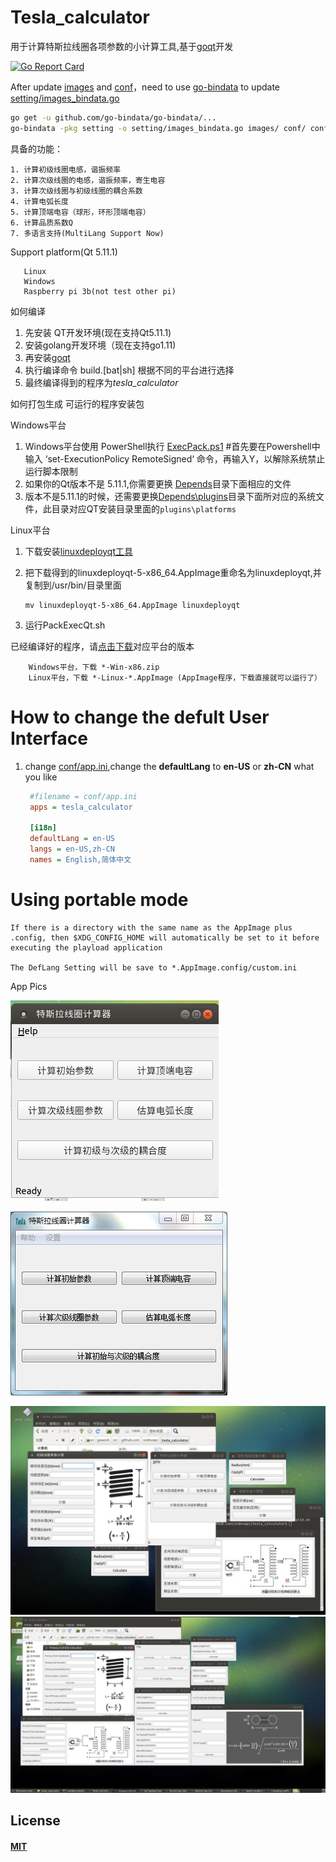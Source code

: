 # Tesla_calculator

用于计算特斯拉线圈各项参数的小计算工具,基于[goqt](https://github.com/visualfc/goqt)开发


[![Go Report Card](https://goreportcard.com/badge/github.com/sndnvaps/tesla_calculator)](https://goreportcard.com/report/github.com/sndnvaps/tesla_calculator)



After update [images](images) and [conf](conf)，need to use [go-bindata](https://github.com/go-bindata/go-bindata) to update [setting/images_bindata.go](setting/images_bindata.go)

```bash
go get -u github.com/go-bindata/go-bindata/...
go-bindata -pkg setting -o setting/images_bindata.go images/ conf/ conf/locale  #Generate images_bindata.go
```
具备的功能：

    1. 计算初级线圈电感，谐振频率
    2. 计算次级线圈的电感，谐振频率，寄生电容
    3. 计算次级线圈与初级线圈的耦合系数
    4. 计算电弧长度
    5. 计算顶端电容（球形，环形顶端电容）
    6. 计算品质系数Q
	7. 多语言支持(MultiLang Support Now)
    
 
Support platform(Qt 5.11.1)
```
   Linux
   Windows
   Raspberry pi 3b(not test other pi)
 ```

如何编译
   1. 先安装 QT开发环境(现在支持Qt5.11.1)
   2. 安装golang开发环境（现在支持go1.11)
   3. 再安装[goqt](https://github.com/visualfc/goqt)
   4. 执行编译命令 build.[bat|sh] 根据不同的平台进行选择
   5. 最终编译得到的程序为*tesla_calculator*
   
如何打包生成 可运行的程序安装包

  Windows平台
   1. Windows平台使用 PowerShell执行 [ExecPack.ps1](ExecPack.ps1) #首先要在Powershell中输入 ‘set-ExecutionPolicy RemoteSigned‘ 命令，再输入Y，以解除系统禁止运行脚本限制
   2. 如果你的Qt版本不是 5.11.1,你需要更换 [Depends](Depends)目录下面相应的文件
   3. 版本不是5.11.1的时候，还需要更换[Depends\plugins](Depends\plugins)目录下面所对应的系统文件，此目录对应QT安装目录里面的`plugins\platforms`
  
  Linux平台
   1. 下载安装[linuxdeployqt工具](https://github.com/probonopd/linuxdeployqt/releases)
   2. 把下载得到的linuxdeployqt-5-x86_64.AppImage重命名为linuxdeployqt,并复制到/usr/bin/目录里面
   
          mv linuxdeployqt-5-x86_64.AppImage linuxdeployqt
   3. 运行PackExecQt.sh
   
已经编译好的程序，请[点击下载](https://github.com/sndnvaps/tesla_calculator/releases)对应平台的版本
        
        Windows平台，下载 *-Win-x86.zip
        Linux平台，下载 *-Linux-*.AppImage (AppImage程序，下载直接就可以运行了）
        
# How to change the defult User Interface

   1. change [conf/app.ini](conf/app.ini#L4),change the <b>defaultLang</b> to <b>en-US</b> or <b>zh-CN</b> what you like
   
      ```ini
       #filename = conf/app.ini
       apps = tesla_calculator

       [i18n]
       defaultLang = en-US 
       langs = en-US,zh-CN
       names = English,简体中文
      ```

# Using portable mode
    
    If there is a directory with the same name as the AppImage plus .config, then $XDG_CONFIG_HOME will automatically be set to it before executing the playload application
     
    The DefLang Setting will be save to *.AppImage.config/custom.ini


App Pics

![pic1](pictures/pic_mainform.png "MainForm v1")

![pic2](pictures/pic_mainform-new.png "mainForm v2 with SettingMenu")

![pic2](pictures/pic_all_forms.png "中文界面")
![pic3](pictures/pic_all_forms-en-US.png "Eng User-Interface")
   
## License
#### [MIT](https://sndnvaps.mit-license.org/2017)
